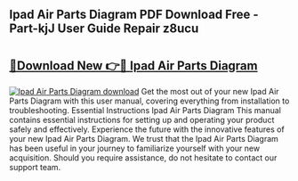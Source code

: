 ## Ipad Air Parts Diagram PDF Download Free - Part-kjJ User Guide Repair z8ucu

# <h2><a href="http://dfjl27.blite.top/?on=Ipad+Air+Parts+Diagram">🔗Download New 👉🔴 Ipad Air Parts Diagram</a></h2>

[![Ipad Air Parts Diagram download](https://i.imgur.com/lujVjoI.png)](http://dfjl27.blite.top/?on=Ipad+Air+Parts+Diagram)
Get the most out of your new Ipad Air Parts Diagram with this user manual, covering everything from installation to troubleshooting. Essential Instructions Ipad Air Parts Diagram This manual contains essential instructions for setting up and operating your product safely and effectively. Experience the future with the innovative features of your new Ipad Air Parts Diagram. We trust that the Ipad Air Parts Diagram has been useful in your journey to familiarize yourself with your new acquisition. Should you require assistance, do not hesitate to contact our support team.
